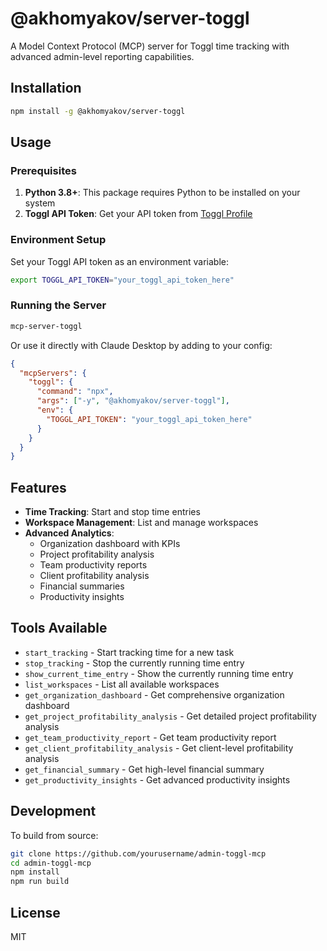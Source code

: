 # @akhomyakov/server-toggl

A Model Context Protocol (MCP) server for Toggl time tracking with advanced admin-level reporting capabilities.

## Installation

```bash
npm install -g @akhomyakov/server-toggl
```

## Usage

### Prerequisites

1. **Python 3.8+**: This package requires Python to be installed on your system
2. **Toggl API Token**: Get your API token from [Toggl Profile](https://track.toggl.com/profile)

### Environment Setup

Set your Toggl API token as an environment variable:

```bash
export TOGGL_API_TOKEN="your_toggl_api_token_here"
```

### Running the Server

```bash
mcp-server-toggl
```

Or use it directly with Claude Desktop by adding to your config:

```json
{
  "mcpServers": {
    "toggl": {
      "command": "npx",
      "args": ["-y", "@akhomyakov/server-toggl"],
      "env": {
        "TOGGL_API_TOKEN": "your_toggl_api_token_here"
      }
    }
  }
}
```

## Features

- **Time Tracking**: Start and stop time entries
- **Workspace Management**: List and manage workspaces
- **Advanced Analytics**: 
  - Organization dashboard with KPIs
  - Project profitability analysis
  - Team productivity reports
  - Client profitability analysis
  - Financial summaries
  - Productivity insights

## Tools Available

- `start_tracking` - Start tracking time for a new task
- `stop_tracking` - Stop the currently running time entry
- `show_current_time_entry` - Show the currently running time entry
- `list_workspaces` - List all available workspaces
- `get_organization_dashboard` - Get comprehensive organization dashboard
- `get_project_profitability_analysis` - Get detailed project profitability analysis
- `get_team_productivity_report` - Get team productivity report
- `get_client_profitability_analysis` - Get client-level profitability analysis
- `get_financial_summary` - Get high-level financial summary
- `get_productivity_insights` - Get advanced productivity insights

## Development

To build from source:

```bash
git clone https://github.com/yourusername/admin-toggl-mcp
cd admin-toggl-mcp
npm install
npm run build
```

## License

MIT
